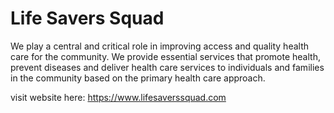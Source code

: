 # Life Savers Squad

We play a central and critical role in improving access and quality health care for the community. We provide essential services that promote health, prevent diseases and deliver health care services to individuals and families in the community based on the primary health care approach.

visit website here: https://www.lifesaverssquad.com
